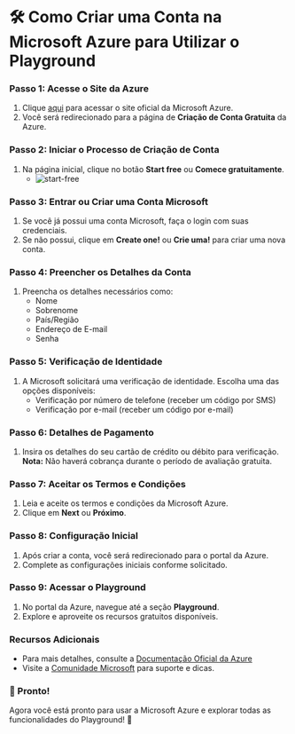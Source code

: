 # 🛠️ Como Criar uma Conta na Microsoft Azure para Utilizar o Playground

### Passo 1: Acesse o Site da Azure
1. Clique [aqui](https://azure.microsoft.com/en-us/free/) para acessar o site oficial da Microsoft Azure.
2. Você será redirecionado para a página de **Criação de Conta Gratuita** da Azure.

### Passo 2: Iniciar o Processo de Criação de Conta
1. Na página inicial, clique no botão **Start free** ou **Comece gratuitamente**.
   - ![start-free](https://docs.microsoft.com/en-us/azure/media/azure-portal-free-trial-start.png)

### Passo 3: Entrar ou Criar uma Conta Microsoft
1. Se você já possui uma conta Microsoft, faça o login com suas credenciais.
2. Se não possui, clique em **Create one!** ou **Crie uma!** para criar uma nova conta.

### Passo 4: Preencher os Detalhes da Conta
1. Preencha os detalhes necessários como:
   - Nome
   - Sobrenome
   - País/Região
   - Endereço de E-mail
   - Senha

### Passo 5: Verificação de Identidade
1. A Microsoft solicitará uma verificação de identidade. Escolha uma das opções disponíveis:
   - Verificação por número de telefone (receber um código por SMS)
   - Verificação por e-mail (receber um código por e-mail)

### Passo 6: Detalhes de Pagamento
1. Insira os detalhes do seu cartão de crédito ou débito para verificação. **Nota:** Não haverá cobrança durante o período de avaliação gratuita.

### Passo 7: Aceitar os Termos e Condições
1. Leia e aceite os termos e condições da Microsoft Azure.
2. Clique em **Next** ou **Próximo**.

### Passo 8: Configuração Inicial
1. Após criar a conta, você será redirecionado para o portal da Azure.
2. Complete as configurações iniciais conforme solicitado.

### Passo 9: Acessar o Playground
1. No portal da Azure, navegue até a seção **Playground**.
2. Explore e aproveite os recursos gratuitos disponíveis.

### Recursos Adicionais
- Para mais detalhes, consulte a [Documentação Oficial da Azure](https://docs.microsoft.com/en-us/azure/)
- Visite a [Comunidade Microsoft](https://techcommunity.microsoft.com/) para suporte e dicas.

### 🚀 Pronto!
Agora você está pronto para usar a Microsoft Azure e explorar todas as funcionalidades do Playground! 🎉
